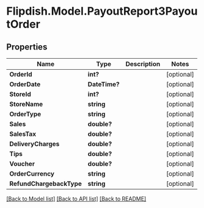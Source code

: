 # Flipdish.Model.PayoutReport3PayoutOrder
## Properties

Name | Type | Description | Notes
------------ | ------------- | ------------- | -------------
**OrderId** | **int?** |  | [optional] 
**OrderDate** | **DateTime?** |  | [optional] 
**StoreId** | **int?** |  | [optional] 
**StoreName** | **string** |  | [optional] 
**OrderType** | **string** |  | [optional] 
**Sales** | **double?** |  | [optional] 
**SalesTax** | **double?** |  | [optional] 
**DeliveryCharges** | **double?** |  | [optional] 
**Tips** | **double?** |  | [optional] 
**Voucher** | **double?** |  | [optional] 
**OrderCurrency** | **string** |  | [optional] 
**RefundChargebackType** | **string** |  | [optional] 

[[Back to Model list]](../README.md#documentation-for-models) [[Back to API list]](../README.md#documentation-for-api-endpoints) [[Back to README]](../README.md)


